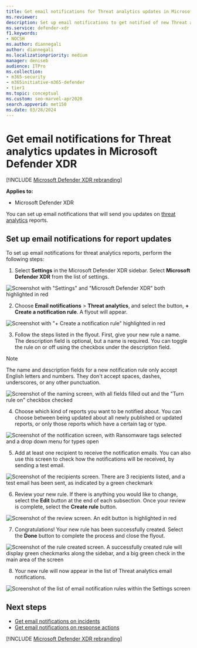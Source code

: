 ```yaml
---
title: Get email notifications for Threat analytics updates in Microsoft Defender XDR
ms.reviewer: 
description: Set up email notifications to get notified of new Threat analytics reports in Microsoft Defender XDR.
ms.service: defender-xdr
f1.keywords:
- NOCSH
ms.author: diannegali
author: diannegali
ms.localizationpriority: medium
manager: deniseb
audience: ITPro
ms.collection: 
- m365-security 
- m365initiative-m365-defender 
- tier1
ms.topic: conceptual
ms.custom: seo-marvel-apr2020
search.appverid: met150
ms.date: 03/28/2024
---
```


# Get email notifications for Threat analytics updates in Microsoft Defender XDR

[!INCLUDE [Microsoft Defender XDR rebranding](../includes/microsoft-defender.md)]

**Applies to:**

- Microsoft Defender XDR

You can set up email notifications that will send you updates on [threat analytics](threat-analytics.md) reports.

## Set up email notifications for report updates

To set up email notifications for threat analytics reports, perform the following steps:

1. Select **Settings** in the Microsoft Defender XDR sidebar. Select **Microsoft Defender XDR** from the list of settings.
 
![Screenshot with "Settings" and "Microsoft Defender XDR" both highlighted in red](../../media/threat-analytics/ta_create_notification_0.png)

2. Choose **Email notifications** > **Threat analytics**, and select the button, **+ Create a notification rule**. A flyout will appear.

![Screenshot with "+ Create a notification rule" highlighted in red](../../media/threat-analytics/ta_create_notification_1.png)

3. Follow the steps listed in the flyout. First, give your new rule a name. The description field is optional, but a name is required. You can toggle the rule on or off using the checkbox under the description field.

> [!NOTE]
> The name and description fields for a new notification rule only accept English letters and numbers. They don't accept spaces, dashes, underscores, or any other punctuation.

![Screenshot of the naming screen, with all fields filled out and the "Turn rule on" checkbox checked](../../media/threat-analytics/ta_create_notification_2.png)

4. Choose which kind of reports you want to be notified about. You can choose between being updated about all newly published or updated reports, or only those reports which have a certain tag or type.

![Screenshot of the notification screen, with Ransomware tags selected and a drop down menu for types open](../../media/threat-analytics/ta_create_notification_3.png)

5. Add at least one recipient to receive the notification emails. You can also use this screen to check how the notifications will be received, by sending a test email.

![Screenshot of the recipients screen. There are 3 recipients listed, and a test email has been sent, as indicated by a green checkmark](../../media/threat-analytics/ta_create_notification_4.png)

6. Review your new rule. If there is anything you would like to change, select the **Edit** button at the end of each subsection. Once your review is complete, select the **Create rule** button.

![Screenshot of the review screen. An edit button is highlighted in red](../../media/threat-analytics/ta_create_notification_5.png)

7. Congratulations! Your new rule has been successfully created. Select the **Done** button to complete the process and close the flyout.

![Screenshot of the rule created screen. A successfully created rule will display green checkmarks along the sidebar, and a big green check in the main area of the screen](../../media/threat-analytics/ta_create_notification_6.png)

8. Your new rule will now appear in the list of Threat analytics email notifications.

![Screenshot of the list of email notification rules within the Settings screen](../../media/threat-analytics/ta_create_notification_7.png)

## Next steps

- [Get email notifications on incidents](m365d-notifications-incidents.md)
- [Get email notifications on response actions](m365d-response-actions-notifications.md)

[!INCLUDE [Microsoft Defender XDR rebranding](../../includes/defender-m3d-techcommunity.md)]

